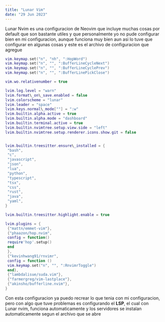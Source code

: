 ```yaml
---
title: "Lunar Vim"
date: "29 Jun 2023"
---
```



 Lunar Nvim es una configuracion de Neovim que incluye muchas cosas por default que son bastante utiles y que personalmente yo no pude configurar bien en mi configuracion,
 aunque funciona muy bien aun asi lo tuve que configurar en algunas cosas y este es el archivo de configuracion que agregue
 
```lua
vim.keymap.set("n", "nh", ":HopWord")
vim.keymap.set("n", "", ":BufferLineCycleNext")
vim.keymap.set("n", "", ":BufferLineCyclePrev")
vim.keymap.set("n", "", ":BufferLinePickClose")

vim.wo.relativenumber = true

lvim.log.level = "warn"
lvim.format\_on\_save.enabled = false
lvim.colorscheme = "lunar"
lvim.leader = "space"
lvim.keys.normal\_mode[""] = ":w"
lvim.builtin.alpha.active = true
lvim.builtin.alpha.mode = "dashboard"
lvim.builtin.terminal.active = true
lvim.builtin.nvimtree.setup.view.side = "left"
lvim.builtin.nvimtree.setup.renderer.icons.show.git = false


lvim.builtin.treesitter.ensure\_installed = {
 "bash",
 "c",
 "javascript",
 "json",
 "lua",
 "python",
 "typescript",
 "tsx",
 "css",
 "rust",
 "java",
 "yaml",
}

lvim.builtin.treesitter.highlight.enable = true

lvim.plugins = {
 {"mattn/emmet-vim"},
 {"phaazon/hop.nvim",
 config = function()
 require'hop'.setup()
 end
 },
 {"kevinhwang91/rnvimr",
 config = function ()
 vim.keymap.set("n", "", ":RnvimrToggle")
 end},
 {"lambdalisue/suda.vim"},
 {"farmergreg/vim-lastplace"},
 {"akinsho/bufferline.nvim"},
}

```

 Con esta configuracion ya puedo recrear lo que tenia con mi configuracion, pero con algo que tuve problemas es configurando el **LSP**, el cual con Lunar nvim, funciona automaticamente y los servidores se instalan automaticamente segun el archivo que se abre
 


